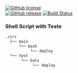 
[![GitHub license](https://img.shields.io/badge/license-CC0-blue.svg)](https://raw.githubusercontent.com/wesley-ramos/shell_script_project/master/LICENSE)	
[![GitHub release](https://img.shields.io/github/release/wesley-ramos/shell_script_projecat.svg)](https://github.com/wesley-ramos/shell_script_project/releases/latest)	
[![Build Status](https://travis-ci.org/wesley-ramos/shell_script_project.svg?branch=master)](https://travis-ci.org/wesley-ramos/shell_script_project)

### Shell Script with Teste

```bash
./src
  ├── main
      └── bash
           └── deploy
  └── test
       └── bats
            └── deploy
```


